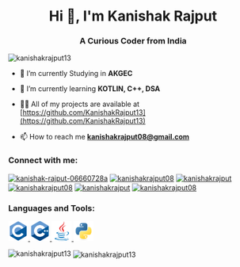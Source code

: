 <h1 align="center">Hi 👋, I'm Kanishak Rajput</h1>
<h3 align="center">A Curious Coder from India</h3>

<p align="left"> <img src="https://komarev.com/ghpvc/?username=kanishakrajput13&label=Profile%20views&color=0e75b6&style=flat" alt="kanishakrajput13" /> </p>

- 🔭 I’m currently Studying in **AKGEC**

- 🌱 I’m currently learning **KOTLIN, C++, DSA**

- 👨‍💻 All of my projects are available at [https://github.com/KanishakRajput13](https://github.com/KanishakRajput13)

- 📫 How to reach me **kanishakrajput08@gmail.com**

<h3 align="left">Connect with me:</h3>
<p align="left">
<a href="https://linkedin.com/in/kanishak-rajput-06660728a" target="blank"><img align="center" src="https://raw.githubusercontent.com/rahuldkjain/github-profile-readme-generator/master/src/images/icons/Social/linked-in-alt.svg" alt="kanishak-rajput-06660728a" height="30" width="40" /></a>
<a href="https://instagram.com/kanishakrajput08" target="blank"><img align="center" src="https://raw.githubusercontent.com/rahuldkjain/github-profile-readme-generator/master/src/images/icons/Social/instagram.svg" alt="kanishakrajput08" height="30" width="40" /></a>
<a href="https://www.codechef.com/users/kanishakrajput" target="blank"><img align="center" src="https://cdn.jsdelivr.net/npm/simple-icons@3.1.0/icons/codechef.svg" alt="kanishakrajput" height="30" width="40" /></a>
<a href="https://www.hackerrank.com/kanishakrajput08" target="blank"><img align="center" src="https://raw.githubusercontent.com/rahuldkjain/github-profile-readme-generator/master/src/images/icons/Social/hackerrank.svg" alt="kanishakrajput08" height="30" width="40" /></a>
<a href="https://codeforces.com/profile/kanishakrajput" target="blank"><img align="center" src="https://raw.githubusercontent.com/rahuldkjain/github-profile-readme-generator/master/src/images/icons/Social/codeforces.svg" alt="kanishakrajput" height="30" width="40" /></a>
<a href="https://www.leetcode.com/kanishakrajput08" target="blank"><img align="center" src="https://raw.githubusercontent.com/rahuldkjain/github-profile-readme-generator/master/src/images/icons/Social/leet-code.svg" alt="kanishakrajput08" height="30" width="40" /></a>
</p>

<h3 align="left">Languages and Tools:</h3>
<p align="left"> <a href="https://www.cprogramming.com/" target="_blank" rel="noreferrer"> <img src="https://raw.githubusercontent.com/devicons/devicon/master/icons/c/c-original.svg" alt="c" width="40" height="40"/> </a> <a href="https://www.w3schools.com/cpp/" target="_blank" rel="noreferrer"> <img src="https://raw.githubusercontent.com/devicons/devicon/master/icons/cplusplus/cplusplus-original.svg" alt="cplusplus" width="40" height="40"/> </a> <a href="https://www.java.com" target="_blank" rel="noreferrer"> <img src="https://raw.githubusercontent.com/devicons/devicon/master/icons/java/java-original.svg" alt="java" width="40" height="40"/> </a> <a href="https://www.python.org" target="_blank" rel="noreferrer"> <img src="https://raw.githubusercontent.com/devicons/devicon/master/icons/python/python-original.svg" alt="python" width="40" height="40"/> </a> </p>

<p><img align="left" src="https://github-readme-stats.vercel.app/api/top-langs?username=kanishakrajput13&show_icons=true&locale=en&layout=compact" alt="kanishakrajput13" /></p>

<p>&nbsp;<img align="center" src="https://github-readme-stats.vercel.app/api?username=kanishakrajput13&show_icons=true&locale=en" alt="kanishakrajput13" /></p>
